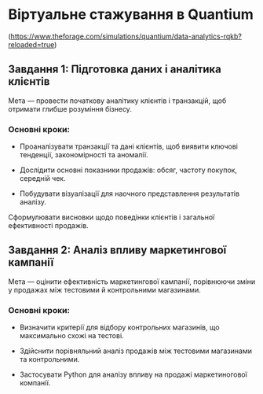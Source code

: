 # Віртуальне стажування в Quantium 
(https://www.theforage.com/simulations/quantium/data-analytics-rqkb?reloaded=true)

## Завдання 1: Підготовка даних і аналітика клієнтів
Мета — провести початкову аналітику клієнтів і транзакцій, щоб отримати глибше розуміння бізнесу.
### Основні кроки:
- Проаналізувати транзакції та дані клієнтів, щоб виявити ключові тенденції, закономірності та аномалії.

- Дослідити основні показники продажів: обсяг, частоту покупок, середній чек.

- Побудувати візуалізації  для наочного представлення результатів аналізу.

Сформулювати висновки щодо поведінки клієнтів і загальної ефективності продажів.

## Завдання 2: Аналіз впливу маркетингової кампанії
Мета — оцінити ефективність маркетингової кампанії, порівнюючи зміни у продажах між тестовими й контрольними магазинами.

### Основні кроки:
- Визначити критерії для відбору контрольних магазинів, що максимально схожі на тестові.

- Здійснити порівняльний аналіз продажів між тестовими магазинами та контрольними.

- Застосувати Python для аналізу впливу на продажі маркетиногової компанії.




